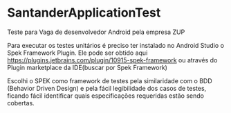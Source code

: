 # SantanderApplicationTest
Teste para Vaga de desenvolvedor Android pela empresa ZUP


Para executar os testes unitários é preciso ter instalado no Android Studio o Spek Framework Plugin.
Ele pode ser obtido aqui https://plugins.jetbrains.com/plugin/10915-spek-framework 
ou através do Plugin marketplace da IDE(buscar por Spek Framework)


Escolhi o SPEK como framework de testes pela similaridade com o BDD (Behavior Driven Design) e pela fácil legibilidade
dos casos de testes, ficando fácil identificar quais especificações requeridas estão sendo cobertas.